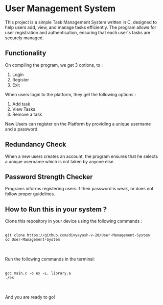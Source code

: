 # User Management System
This project is a simple Task Management System written in C, designed to help users
add, view, and manage tasks efficiently. The program allows for user registration and
authentication, ensuring that each user's tasks are securely managed.

## Functionality
On compiling the program, we get 3 options, to :
1. Login
2. Register
3. Exit

When users login to the platform, they get the following options : 
1. Add task
2. View Tasks
3. Remove a task

New Users can register on the Platform by providing a unique username and a password.

## Redundancy Check
When a new users creates an account, the program ensures that he selects a unique 
username which is not taken by anyone else.

## Password Strength Checker
Programs informs registering users if their password is weak, or does not
follow proper guidelines.

## How to Run this in your system ? 
Clone this repository in your device using the following commands :  <br><br>
```
git clone https://github.com/divyayush-v-20/User-Management-System
cd User-Management-System
```
<br><br>
Run the following commands in the terminal: <br> <br>
```
gcc main.c -o ex -L. library.a
./ex
```
<br><br>
And you are ready to go!
